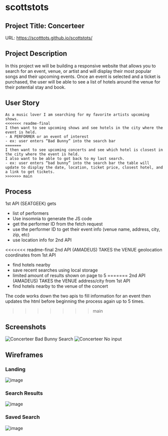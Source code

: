 # scottstots

## Project Title: Concerteer
URL: https://scotttots.github.io/scottstots/

## Project Description

In this project we will be building a responsive website that allows you to search for an event, venue, or artist  and will display their most popular songs and their upcoming events. Once an event is selected and a ticket is purchased, the user will be able to see a list of hotels around the venue for their potential stay and book.


## User Story
```
As a music lover I am searching for my favorite artists upcoming shows. 
<<<<<<< readme-final
I then want to see upcoming shows and see hotels in the city where the event is held.
- A PERFORMER or an event of interest
- ex: user enters “Bad Bunny” into the search bar
=======
I then want to see upcoming concerts and see which hotel is closest in the city where the event is held.
I also want to be able to got back to my last search.
- ex: user enters “bad bunny” into the search bar the table will update to display the date, location, ticket price, closest hotel, and a link to get tickets.
>>>>>>> main

```
## Process

1st API (SEATGEEK) gets
- list of performers 
- Use insomnia to generate the JS code
- get the performer ID from the fetch request
- use the performer ID to get their event info (venue name, address, city, zip, etc)
- use location info for 2nd API

<<<<<<< readme-final
2nd API (AMADEUS) TAKES the VENUE geolocation coordinates from 1st API
- find hotels nearby
- save recent searches using local storage
- limited amount of results shown on page to 5
=======
2nd API (AMADEUS) TAKES the VENUE address/city from 1st API
- find hotels nearby to the venue of the concert

The code works down the two apis to fill information for an event then updates the html before beginning the process again up to 5 times.
>>>>>>> main

## Screenshots

![Concerteer Bad Bunny Search](https://user-images.githubusercontent.com/30813052/185979379-b6085ad0-6c78-46a6-bcb7-c49a38766609.png)
![Concerteer No input](https://user-images.githubusercontent.com/30813052/185979386-86d19788-df9c-4d08-bf06-4b654f572165.png)


## Wireframes

### Landing
![image](https://user-images.githubusercontent.com/30813052/185257820-b5bff0d5-649b-4dd8-b42a-c38bc7a3ab7f.png)

### Search Results
![image](https://user-images.githubusercontent.com/30813052/185257853-3ea5874b-d558-4da5-aaa9-3b998df66f36.png)

### Saved Search
![image](https://user-images.githubusercontent.com/30813052/185257937-18b74416-7488-471b-8665-50a737f8c15c.png)

